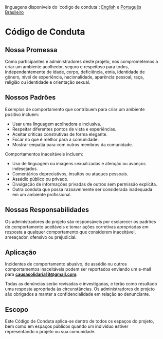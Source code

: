 linguagens disponiveis do 'codigo de conduta': [English](./../CODE_OF_CONDUCT.md) e [Português Brasileiro](./CODE_OF_CONDUCT.md)


# Código de Conduta  

## Nossa Promessa  
Como participantes e administradores deste projeto, nos comprometemos a criar um ambiente acolhedor, seguro e respeitoso para todos, independentemente de idade, corpo, deficiência, etnia, identidade de gênero, nível de experiência, nacionalidade, aparência pessoal, raça, religião ou identidade e orientação sexual.  

## Nossos Padrões  
Exemplos de comportamento que contribuem para criar um ambiente positivo incluem:  
- Usar uma linguagem acolhedora e inclusiva.  
- Respeitar diferentes pontos de vista e experiências.  
- Aceitar críticas construtivas de forma elegante.  
- Focar no que é melhor para a comunidade.  
- Mostrar empatia para com outros membros da comunidade.  

Comportamentos inaceitáveis incluem:  
- Uso de linguagem ou imagens sexualizadas e atenção ou avanços indesejados.  
- Comentários depreciativos, insultos ou ataques pessoais.  
- Assédio público ou privado.  
- Divulgação de informações privadas de outros sem permissão explícita.  
- Outra conduta que possa razoavelmente ser considerada inadequada em um ambiente profissional.  

## Nossas Responsabilidades  
Os administradores do projeto são responsáveis por esclarecer os padrões de comportamento aceitáveis e tomar ações corretivas apropriadas em resposta a qualquer comportamento que considerem inaceitável, ameaçador, ofensivo ou prejudicial.  

## Aplicação  
Incidentes de comportamento abusivo, de assédio ou outros comportamentos inaceitáveis podem ser reportados enviando um e-mail para **causasolidaria18@gmail.com**.  

Todas as denúncias serão revisadas e investigadas, e terão como resultado uma resposta apropriada às circunstâncias. Os administradores do projeto são obrigados a manter a confidencialidade em relação ao denunciante.  

## Escopo  
Este Código de Conduta aplica-se dentro de todos os espaços do projeto, bem como em espaços públicos quando um indivíduo estiver representando o projeto ou sua comunidade.  
